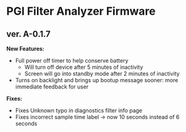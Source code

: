 # PGI Filter Analyzer Firmware

## ver. A-0.1.7

**New Features:**
* Full power off timer to help conserve battery
    * Will turn off device after 5 minutes of inactivity
    * Screen will go into standby mode after 2 minutes of inactivity 
* Turns on backlight and brings up bootup message sooner: more immediate feedback for user


**Fixes:**
* Fixes Unknown typo in diagnostics filter info page
* Fixes incorrect sample time label -> now 10 seconds instead of 6 seconds